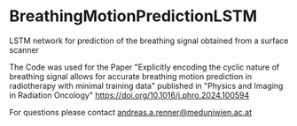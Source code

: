 # BreathingMotionPredictionLSTM
LSTM network for prediction of the breathing signal obtained from a surface scanner

The Code was used for the Paper "Explicitly encoding the cyclic nature of breathing signal allows for accurate breathing motion prediction in radiotherapy with minimal training data" published in "Physics and Imaging in Radiation Oncology" https://doi.org/10.1016/j.phro.2024.100594

For questions please contact andreas.a.renner@meduniwien.ac.at
